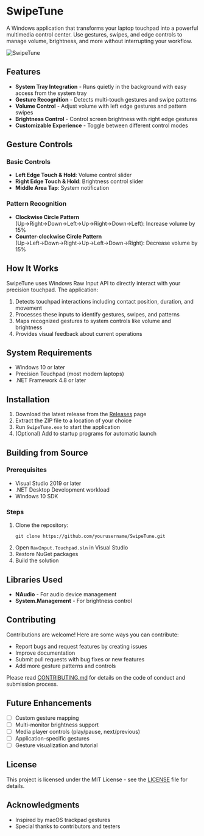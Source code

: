 # SwipeTune

A Windows application that transforms your laptop touchpad into a powerful multimedia control center. Use gestures, swipes, and edge controls to manage volume, brightness, and more without interrupting your workflow.

![SwipeTune](https://via.placeholder.com/800x400?text=SwipeTune)

## Features

- **System Tray Integration** - Runs quietly in the background with easy access from the system tray
- **Gesture Recognition** - Detects multi-touch gestures and swipe patterns
- **Volume Control** - Adjust volume with left edge gestures and pattern swipes
- **Brightness Control** - Control screen brightness with right edge gestures
- **Customizable Experience** - Toggle between different control modes

## Gesture Controls

### Basic Controls
- **Left Edge Touch & Hold**: Volume control slider
- **Right Edge Touch & Hold**: Brightness control slider
- **Middle Area Tap**: System notification

### Pattern Recognition
- **Clockwise Circle Pattern** (Up→Right→Down→Left→Up→Right→Down→Left): Increase volume by 15%
- **Counter-clockwise Circle Pattern** (Up→Left→Down→Right→Up→Left→Down→Right): Decrease volume by 15%

## How It Works

SwipeTune uses Windows Raw Input API to directly interact with your precision touchpad. The application:

1. Detects touchpad interactions including contact position, duration, and movement
2. Processes these inputs to identify gestures, swipes, and patterns
3. Maps recognized gestures to system controls like volume and brightness
4. Provides visual feedback about current operations

## System Requirements

- Windows 10 or later
- Precision Touchpad (most modern laptops)
- .NET Framework 4.8 or later

## Installation

1. Download the latest release from the [Releases](https://github.com/yourusername/SwipeTune/releases) page
2. Extract the ZIP file to a location of your choice
3. Run `SwipeTune.exe` to start the application
4. (Optional) Add to startup programs for automatic launch

## Building from Source

### Prerequisites
- Visual Studio 2019 or later
- .NET Desktop Development workload
- Windows 10 SDK

### Steps
1. Clone the repository:
   ```
   git clone https://github.com/yourusername/SwipeTune.git
   ```
2. Open `RawInput.Touchpad.sln` in Visual Studio
3. Restore NuGet packages
4. Build the solution

## Libraries Used

- **NAudio** - For audio device management
- **System.Management** - For brightness control

## Contributing

Contributions are welcome! Here are some ways you can contribute:

- Report bugs and request features by creating issues
- Improve documentation
- Submit pull requests with bug fixes or new features
- Add more gesture patterns and controls

Please read [CONTRIBUTING.md](CONTRIBUTING.md) for details on the code of conduct and submission process.

## Future Enhancements

- [ ] Custom gesture mapping
- [ ] Multi-monitor brightness support
- [ ] Media player controls (play/pause, next/previous)
- [ ] Application-specific gestures
- [ ] Gesture visualization and tutorial

## License

This project is licensed under the MIT License - see the [LICENSE](LICENSE) file for details.

## Acknowledgments

- Inspired by macOS trackpad gestures
- Special thanks to contributors and testers
